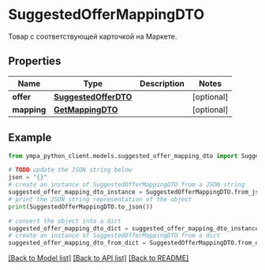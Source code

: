 # SuggestedOfferMappingDTO

Товар с соответствующей карточкой на Маркете.

## Properties

Name | Type | Description | Notes
------------ | ------------- | ------------- | -------------
**offer** | [**SuggestedOfferDTO**](SuggestedOfferDTO.md) |  | [optional] 
**mapping** | [**GetMappingDTO**](GetMappingDTO.md) |  | [optional] 

## Example

```python
from ympa_python_client.models.suggested_offer_mapping_dto import SuggestedOfferMappingDTO

# TODO update the JSON string below
json = "{}"
# create an instance of SuggestedOfferMappingDTO from a JSON string
suggested_offer_mapping_dto_instance = SuggestedOfferMappingDTO.from_json(json)
# print the JSON string representation of the object
print(SuggestedOfferMappingDTO.to_json())

# convert the object into a dict
suggested_offer_mapping_dto_dict = suggested_offer_mapping_dto_instance.to_dict()
# create an instance of SuggestedOfferMappingDTO from a dict
suggested_offer_mapping_dto_from_dict = SuggestedOfferMappingDTO.from_dict(suggested_offer_mapping_dto_dict)
```
[[Back to Model list]](../README.md#documentation-for-models) [[Back to API list]](../README.md#documentation-for-api-endpoints) [[Back to README]](../README.md)


